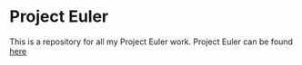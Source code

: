 <h1>Project Euler</h1>
<p>This is a repository for all my Project Euler work. Project Euler can be found <a href="https://projecteuler.net/">here</a></p>
